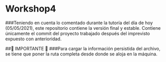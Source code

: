# Workshop4
###Teniendo en cuenta lo comentado durante la tutoría del día de hoy (05/05/2021), este repositorio contiene la versión final y estable. Contiene únicamente el commit del proyecto trabajado después del imprevisto expuesto con anterioridad.

##📢 IMPORTANTE 📢
###Para cargar la información persistida del archivo, se tiene que poner la ruta completa desde donde se aloja en la máquina.
